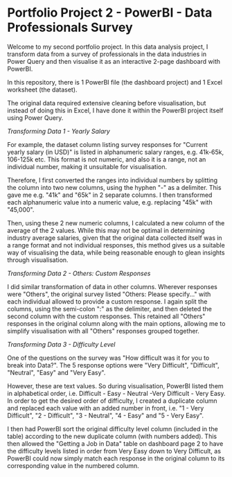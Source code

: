 # Portfolio Project 2 - PowerBI - Data Professionals Survey

Welcome to my second portfolio project. In this data analysis project, I transform data from a survey of professionals in the data industries in Power Query and then visualise it as an interactive 2-page dashboard with PowerBI.

In this repository, there is 1 PowerBI file (the dashboard project) and 1 Excel worksheet (the dataset).

The original data required extensive cleaning before visualisation, but instead of doing this in Excel, I have done it within the PowerBI project itself using Power Query.

*Transforming Data 1 - Yearly Salary*

For example, the dataset column listing survey responses for "Current yearly salary (in USD)" is listed in alphanumeric salary ranges, e.g. 41k-65k, 106-125k etc. This format is not numeric, and also it is a range, not an individual number, making it unsuitable for visualisation.

Therefore, I first converted the ranges into individual numbers by splitting the column into two new columns, using the hyphen "-" as a delimiter. This gave me e.g. "41k" and "65k" in 2 separate columns. I then transformed each alphanumeric value into a numeric value, e.g. replacing "45k" with "45,000".

Then, using these 2 new numeric columns, I calculated a new column of the average of the 2 values. While this may not be optimal in determining industry average salaries, given that the original data collected itself was in a range format and not individual responses, this method gives us a suitable way of visualising the data, while being reasonable enough to glean insights through visualisation.

*Transforming Data 2 - Others: Custom Responses*

I did similar transformation of data in other columns. Wherever responses were "Others", the original survey listed "Others: Please specify..." with each individual allowed to provide a custom response. I again split the columns, using the semi-colon ":" as the delimiter, and then deleted the second column with the custom responses. This retained all "Others" responses in the original column along with the main options, allowing me to simplify visualisation with all "Others" responses grouped together.

*Transforming Data 3 - Difficulty Level*

One of the questions on the survey was "How difficult was it for you to break into Data?". The 5 response options were "Very Difficult", "Difficult", "Neutral", "Easy" and "Very Easy".

However, these are text values. So during visualisation, PowerBI listed them in alphabetical order, i.e. Difficult - Easy - Neutral -Very Difficult - Very Easy. In order to get the desired order of difficulty, I created a duplicate column and replaced each value with an added number in front, i.e. "1 - Very Difficult", "2 - Difficult", "3 - Neutral", "4 - Easy" and "5 - Very Easy".

I then had PowerBI sort the original difficulty level column (included in the table) according to the new duplicate column (with numbers added). This then allowed the "Getting a Job in Data" table on dashboard page 2 to have the difficulty levels listed in order from Very Easy down to Very Difficult, as PowerBI could now simply match each response in the original column to its corresponding value in the numbered column.
